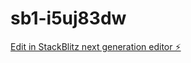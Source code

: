 # sb1-i5uj83dw

[Edit in StackBlitz next generation editor ⚡️](https://stackblitz.com/~/github.com/Saran-Rcb/sb1-i5uj83dw)